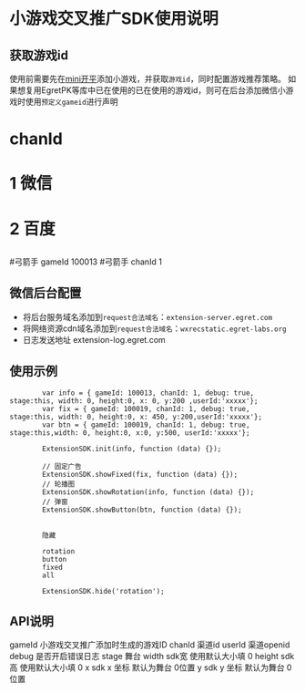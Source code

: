 # 小游戏交叉推广SDK使用说明

## 获取游戏id

使用前需要先在[mini开平](http://miniadmin.egret.com/Extension/gameList)添加小游戏，并获取`游戏id`，同时配置游戏推荐策略。
如果想复用EgretPK等库中已在使用的已在使用的游戏id，则可在后台添加微信小游戏时使用`预定义gameid`进行声明

# chanId  
# 1  微信
# 2  百度
##
#弓箭手 gameId 100013
#弓箭手 chanId 1
##

## 微信后台配置

* 将后台服务域名添加到`request合法域名`：`extension-server.egret.com`
* 将网络资源cdn域名添加到`request合法域名`：`wxrecstatic.egret-labs.org`
* 日志发送地址 extension-log.egret.com


## 使用示例


```
        var info = { gameId: 100013, chanId: 1, debug: true, stage:this, width: 0, height:0, x: 0, y:200 ,userId:'xxxxx'};
        var fix = { gameId: 100019, chanId: 1, debug: true, stage:this, width: 0, height:0, x: 450, y:200,userId:'xxxxx'};
        var btn = { gameId: 100019, chanId: 1, debug: true, stage:this,width: 0, height:0, x:0, y:500, userId:'xxxxx'};
        
        ExtensionSDK.init(info, function (data) {});

        // 固定广告
        ExtensionSDK.showFixed(fix, function (data) {});
        // 轮播图
        ExtensionSDK.showRotation(info, function (data) {});
        // 弹窗
        ExtensionSDK.showButton(btn, function (data) {});


        隐藏
        
        rotation 
        button 
        fixed
        all 

        ExtensionSDK.hide('rotation');    

```

## API说明
gameId    小游戏交叉推广添加时生成的游戏ID 
chanId    渠道id
userId    渠道openid
debug     是否开启错误日志
stage     舞台
width     sdk宽  使用默认大小填 0 
height    sdk高  使用默认大小填 0
x         sdk x 坐标  默认为舞台 0位置
y         sdk y 坐标  默认为舞台 0位置